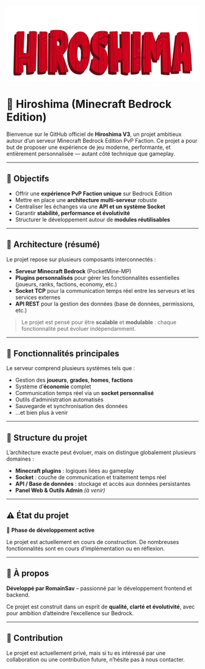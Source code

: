 <p align="center">
  <img src="../assets/label.png" height=200 />
<p/>

# 🌋 Hiroshima (Minecraft Bedrock Edition)

Bienvenue sur le GitHub officiel de **Hiroshima V3**, un projet ambitieux autour d’un serveur Minecraft Bedrock Edition PvP Faction. Ce projet a pour but de proposer une expérience de jeu moderne, performante, et entièrement personnalisée — autant côté technique que gameplay.

---

## 🚀 Objectifs

- Offrir une **expérience PvP Faction unique** sur Bedrock Edition
- Mettre en place une **architecture multi-serveur** robuste
- Centraliser les échanges via une **API et un système Socket**
- Garantir **stabilité, performance et évolutivité**
- Structurer le développement autour de **modules réutilisables**

---

## 🧱 Architecture (résumé)

Le projet repose sur plusieurs composants interconnectés :

- **Serveur Minecraft Bedrock** (PocketMine-MP)
- **Plugins personnalisés** pour gérer les fonctionnalités essentielles (joueurs, ranks, factions, economy, etc.)
- **Socket TCP** pour la communication temps réel entre les serveurs et les services externes
- **API REST** pour la gestion des données (base de données, permissions, etc.)

> Le projet est pensé pour être **scalable** et **modulable** : chaque fonctionnalité peut évoluer indépendamment.

---

## 🔧 Fonctionnalités principales

Le serveur comprend plusieurs systèmes tels que :

- Gestion des **joueurs**, **grades**, **homes**, **factions**
- Système d’**économie** complet
- Communication temps réel via un **socket personnalisé**
- Outils d’administration automatisés
- Sauvegarde et synchronisation des données
- ...et bien plus à venir

---

## 📂 Structure du projet

L’architecture exacte peut évoluer, mais on distingue globalement plusieurs domaines :

- **Minecraft plugins** : logiques liées au gameplay
- **Socket** : couche de communication et traitement temps réel
- **API / Base de données** : stockage et accès aux données persistantes
- **Panel Web & Outils Admin** *(à venir)*

---

## ⚠️ État du projet

🧪 **Phase de développement active**

Le projet est actuellement en cours de construction. De nombreuses fonctionnalités sont en cours d’implémentation ou en réflexion.

---

## 👤 À propos

**Développé par RomainSav** – passionné par le développement frontend et backend.

Ce projet est construit dans un esprit de **qualité, clarté et évolutivité**, avec pour ambition d’atteindre l’excellence sur Bedrock.

---

## 🤝 Contribution

Le projet est actuellement privé, mais si tu es intéressé par une collaboration ou une contribution future, n’hésite pas à nous contacter.